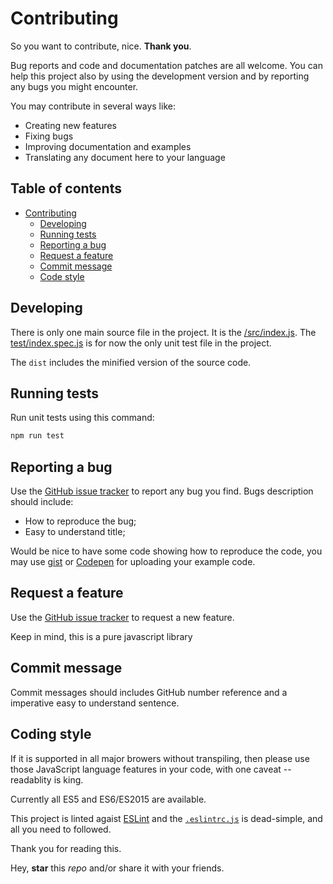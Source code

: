 # Contributing

So you want to contribute, nice.  **Thank you**.

Bug reports and code and documentation patches are all welcome. You can help this project also by using the development version and by reporting any bugs you might encounter.

You may contribute in several ways like:

* Creating new features
* Fixing bugs
* Improving documentation and examples
* Translating any document here to your language

## Table of contents

* [Contributing](#contributing)
  * [Developing](#developing)
  * [Running tests](#running-tests)
  * [Reporting a bug](#reporting-a-bug)
  * [Request a feature](#request-a-feature)
  * [Commit message](#commit-message)
  * [Code style](#code-style)

## Developing

There is only one main source file in the project. It is the [/src/index.js](/src/index.js).
The [test/index.spec.js](test/index.spec.js) is for now the only unit test file in the project.

The `dist` includes the minified version of the source code.

## Running tests

Run unit tests using this command:

```bash
npm run test
```

## Reporting a bug

Use the [GitHub issue tracker](https://github.com/n2geoff/routes/issues) to report any bug you find.
Bugs description should include:

* How to reproduce the bug;
* Easy to understand title;

Would be nice to have some code showing how to reproduce the code, you may use [gist](https://gist.github.com) or [Codepen](https://codepen.io) for uploading your example code.

## Request a feature

Use the [GitHub issue tracker](https://github.com/n2geoff/routes/issues) to request a new feature.

Keep in mind, this is a pure javascript library


## Commit message

Commit messages should includes GitHub number reference and a imperative easy to understand sentence.

## Coding style

If it is supported in all major browers without transpiling, then please use those JavaScript language features in your code, with one caveat -- readablity is king.

Currently all ES5 and ES6/ES2015 are available.

This project is linted agaist [ESLint](https://eslint.org/) and the [`.eslintrc.js`](.eslintrc.js) is dead-simple, and all you need to followed.

Thank you for reading this.


Hey, **star** this *repo* and/or share it with your friends.